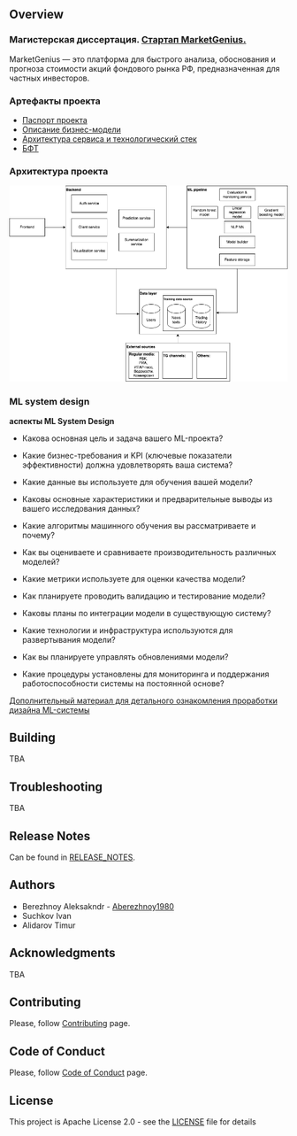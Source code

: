 ## Overview

### Магистерская диссертация. [Стартап MarketGenius.](docs/Brief.pdf)

MarketGenius — это платформа для быстрого анализа, обоснования и прогноза стоимости акций фондового рынка РФ, предназначенная для частных инвесторов.

### Артефакты проекта

* [Паспорт проекта](https://docs.google.com/document/d/1p6kL3VE8e8GuGrk0psNds25XDUINN9vB/edit?usp=sharing&ouid=117148162319140374674&rtpof=true&sd=true)
* [Описание бизнес-модели](https://docs.google.com/spreadsheets/d/1mmz1t2ehXFPm6FqgYTPvoguNe3BSK_KmouTTFAE86fY/edit?usp=sharing)
* [Архитектура сервиса и технологический стек](https://docs.google.com/document/d/1oHnVAnsTnSC0MU4f16iD9jTt_2ll0_gk/edit?usp=sharing&ouid=117148162319140374674&rtpof=true&sd=true)
* [БФТ](https://docs.google.com/document/d/1hPeGQIQJuEYPIs744Da8KPbiaM_l8_RM/edit?usp=sharing&ouid=117148162319140374674&rtpof=true&sd=true)

### Архитектура проекта

![Архитектура](docs/Architecture.png)

<!-- <img src="https://drive.google.com/uc?export=view&id=12a2ubqU5IWFY8hQZbu1keve7O" alt="Изображение">

![Архитектура](https://drive.google.com/uc?id=12a2ubqU5IWFY8hQZbu1keve7O)
![test](https://external-content.duckduckgo.com/iu/?u=http%3A%2F%2Fdrive.google.com/uc?id=12a2ubqU5IWFY8hQZbu1keve7O) -->

### ML system design

**аспекты ML System Design**

* Какова основная цель и задача вашего ML-проекта?

* Какие бизнес-требования и KPI (ключевые показатели эффективности) должна удовлетворять ваша система?

* Какие данные вы используете для обучения вашей модели?

* Каковы основные характеристики и предварительные выводы из вашего исследования данных?

* Какие алгоритмы машинного обучения вы рассматриваете и почему?

* Как вы оцениваете и сравниваете производительность различных моделей?

* Какие метрики используете для оценки качества модели?

* Как планируете проводить валидацию и тестирование модели?

* Каковы планы по интеграции модели в существующую систему?

* Какие технологии и инфраструктура используются для развертывания модели?

* Как вы планируете управлять обновлениями модели?

* Какие процедуры установлены для мониторинга и поддержания работоспособности системы на постоянной основе?

[Дополнительный материал для детального ознакомления проработки дизайна ML-системы](https://github.com/IrinaGoloshchapova/ml_system_design_doc_ru/tree/main)

## Building

TBA

## Troubleshooting

TBA

## Release Notes

Can be found in [RELEASE_NOTES](RELEASE_NOTES.md).

## Authors

* Berezhnoy Aleksakndr - [Aberezhnoy1980](https://github.com/Aberezhnoy1980)
* Suchkov Ivan
* Alidarov Timur

## Acknowledgments

TBA

## Contributing

Please, follow [Contributing](CONTRIBUTING.md) page.

## Code of Conduct

Please, follow [Code of Conduct](CODE_OF_CONDUCT.md) page.

## License

This project is Apache License 2.0 - see the [LICENSE](LICENSE) file for details
